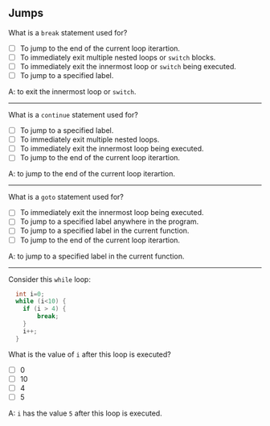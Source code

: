 ## Jumps

What is a `break` statement used for?

- [ ] To jump to the end of the current loop iterartion.
- [ ] To immediately exit multiple nested loops or `switch` blocks.
- [ ] To immediately exit the innermost loop or `switch` being executed.
- [ ] To jump to a specified label.

A: to exit the innermost loop or `switch`.

------

What is a `continue` statement used for?

- [ ] To jump to a specified label.
- [ ] To immediately exit multiple nested loops.
- [ ] To immediately exit the innermost loop being executed.
- [ ] To jump to the end of the current loop iterartion.

A: to jump to the end of the current loop iterartion.

------

What is a `goto` statement used for?

- [ ] To immediately exit the innermost loop being executed.
- [ ] To jump to a specified label anywhere in the program.
- [ ] To jump to a specified label in the current function.
- [ ] To jump to the end of the current loop iterartion.

A: to jump to a specified label in the current function.

------

Consider this `while` loop:

```c
  int i=0;
  while (i<10) {
    if (i > 4) {
        break;
    }
    i++;
  }
```

What is the value of `i` after this loop is executed?

- [ ] 0
- [ ] 10
- [ ] 4
- [ ] 5

A: `i` has the value `5` after this loop is executed.
